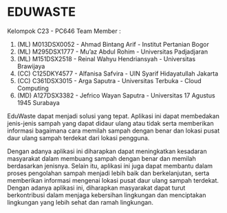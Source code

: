 # EDUWASTE 

Kelompok C23 - PC646
Team Member : 
1. (ML) M013DSX0052 - Ahmad Bintang Arif - Institut Pertanian Bogor 
2. (ML) M295DSX1777 - Mu’az Abdul Rohim - Universitas Padjadjaran 
3. (ML) M151DSX2518 - Reinal Wahyu Hendriansyah - Universitas Brawijaya 
4. (CC) C125DKY4577 - Alfanisa Safvira - UIN Syarif Hidayatullah Jakarta 
5. (CC) C361DSX3015 - Arga Saputra - Universitas Terbuka - Cloud Computing 
6. (MD) A127DSX3382 - Jefrico Wayan Saputra - Universitas 17 Agustus 1945 Surabaya 

EduWaste dapat menjadi solusi yang tepat. Aplikasi ini dapat membedakan jenis-jenis sampah yang dapat didaur ulang atau tidak serta memberikan informasi bagaimana cara memilah sampah dengan benar dan lokasi pusat daur ulang sampah terdekat dari lokasi pengguna.

Dengan adanya aplikasi ini diharapkan dapat meningkatkan kesadaran masyarakat dalam membuang sampah dengan benar dan memilah berdasarkan jenisnya. Selain itu, aplikasi ini juga dapat membantu dalam proses pengolahan sampah menjadi lebih baik dan berkelanjutan, serta memberikan informasi mengenai lokasi pusat daur ulang sampah terdekat. Dengan adanya aplikasi ini, diharapkan masyarakat dapat turut berkontribusi dalam menjaga kebersihan lingkungan dan menciptakan lingkungan yang lebih sehat dan ramah lingkungan.
